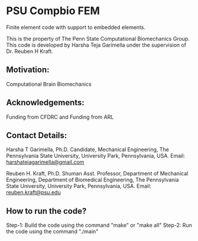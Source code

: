 # PSU Compbio FEM
Finite element code with support to embedded elements.

This is the property of The Penn State Computational Biomechanics Group.
This code is developed by Harsha Teja Garimella under the supervision of Dr. Reuben H Kraft.

## Motivation:
Computational Brain Biomechanics

## Acknowledgements:
Funding from CFDRC and Funding from ARL

## Contact Details:
Harsha T Garimella,
Ph.D. Candidate, Mechanical Engineering,
The Pennsylvania State University,
University Park, Pennsylvania, USA.
Email: harshatejagarimella@gmail.com

Reuben H. Kraft, Ph.D.
Shuman Asst. Professor,
Department of Mechanical Engineering,
Department of Biomedical Engineering,
The Pennsylvania State University,
University Park, Pennsylvania, USA.
Email: reuben.kraft@psu.edu

## How to run the code?
Step-1: Build the code using the command "make" or "make all"
Step-2: Run the code using the command "./main"
